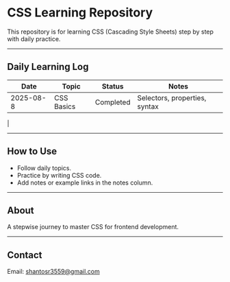 # CSS Learning Repository

This repository is for learning CSS (Cascading Style Sheets) step by step with daily practice.

---

## Daily Learning Log

| Date       | Topic                   | Status    | Notes                         |
|------------|-------------------------|-----------|-------------------------------|
| 2025-08-8 | CSS Basics              | Completed | Selectors, properties, syntax |
| 

---

## How to Use

- Follow daily topics.
- Practice by writing CSS code.
- Add notes or example links in the notes column.

---

## About

A stepwise journey to master CSS for frontend development.

---

## Contact

Email: shantosr3559@gmail.com
